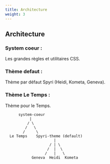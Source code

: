```yaml
---
title: Architecture
weight: 3
---
```


## Architecture

### System coeur :

Les grandes règles et utilitaires CSS. 

### Thème defaut :

Thème par défaut Spyri (Heidi, Kometa, Geneva).

### Thème Le Temps :

Thème pour le Temps.

```
      system-coeur
           |
          / \
         /   \
        /     \
  Le Temps    Spyri-theme (default)
                      |
                    / | \
                   /  |  \
                  /   |   \
            Geneva  Heidi  Kometa
```